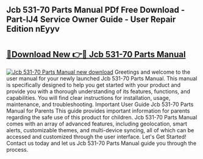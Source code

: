 ## Jcb 531-70 Parts Manual PDf Free Download - Part-lJ4 Service Owner Guide - User Repair Edition nEyyv

# <h2><a href="http://cf15225.oget.top/?id=Jcb+531-70+Parts+Manual">🔗Download New 👉🔴 Jcb 531-70 Parts Manual</a></h2>

[![Jcb 531-70 Parts Manual new download](https://i.imgur.com/5g1atiW.png)](http://cf15225.oget.top/?id=Jcb+531-70+Parts+Manual)
Greetings and welcome to the user manual for your newly launched Jcb 531-70 Parts Manual. This manual is specifically designed to help you get started with your product and provide you with a thorough understanding of its features, functions, and capabilities. You will find clear instructions for installation, usage, maintenance, and troubleshooting. Important User Guide Jcb 531-70 Parts Manual for Parents This guide provides important information for parents regarding the safe use of this product for children. Jcb 531-70 Parts Manual comes with an array of advanced features, including geolocation, smart alerts, customizable themes, and multi-device syncing, all of which can be accessed and customized through the user interface. Let's Get Started! Contact us today and let us Jcb 531-70 Parts Manual guide you through the process.
